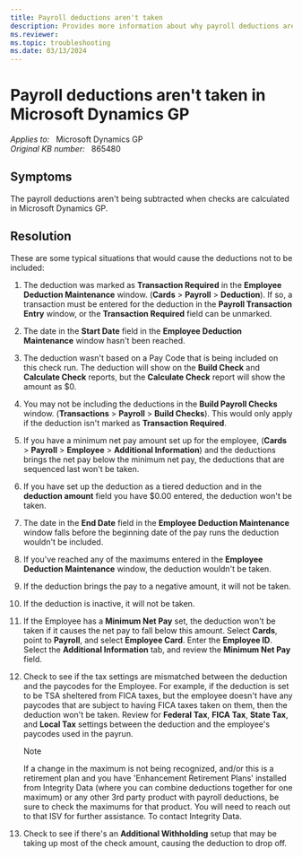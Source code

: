 ```yaml
---
title: Payroll deductions aren't taken
description: Provides more information about why payroll deductions aren't included when checks are calculated in Microsoft Dynamics GP.
ms.reviewer: 
ms.topic: troubleshooting
ms.date: 03/13/2024
---
```

# Payroll deductions aren't taken in Microsoft Dynamics GP

_Applies to:_ &nbsp; Microsoft Dynamics GP  
_Original KB number:_ &nbsp; 865480

## Symptoms

The payroll deductions aren't being subtracted when checks are calculated in Microsoft Dynamics GP.

## Resolution

These are some typical situations that would cause the deductions not to be included:

1. The deduction was marked as **Transaction Required** in the **Employee Deduction Maintenance** window. (**Cards** > **Payroll** > **Deduction**). If so, a transaction must be entered for the deduction in the **Payroll Transaction Entry** window, or the **Transaction Required** field can be unmarked.

2. The date in the **Start Date** field in the **Employee Deduction Maintenance** window hasn't been reached.

3. The deduction wasn't based on a Pay Code that is being included on this check run. The deduction will show on the **Build Check** and **Calculate Check** reports, but the **Calculate Check** report will show the amount as $0.

4. You may not be including the deductions in the **Build Payroll Checks** window. (**Transactions** > **Payroll** > **Build Checks**). This would only apply if the deduction isn't marked as **Transaction Required**.

5. If you have a minimum net pay amount set up for the employee, (**Cards** > **Payroll** > **Employee** > **Additional Information**) and the deductions brings the net pay below the minimum net pay, the deductions that are sequenced last won't be taken.

6. If you have set up the deduction as a tiered deduction and in the **deduction amount** field you have $0.00 entered, the deduction won't be taken.

7. The date in the **End Date** field in the **Employee Deduction Maintenance** window falls before the beginning date of the pay runs the deduction wouldn't be included.

8. If you've reached any of the maximums entered in the **Employee Deduction Maintenance** window, the deduction wouldn't be taken.

9. If the deduction brings the pay to a negative amount, it will not be taken.

10. If the deduction is inactive, it will not be taken.

11. If the Employee has a **Minimum Net Pay** set, the deduction won't be taken if it causes the net pay to fall below this amount. Select **Cards**, point to **Payroll**, and select **Employee Card**. Enter the **Employee ID**. Select the **Additional Information** tab, and review the **Minimum Net Pay** field.

12. Check to see if the tax settings are mismatched between the deduction and the paycodes for the Employee. For example, if the deduction is set to be TSA sheltered from FICA taxes, but the employee doesn't have any paycodes that are subject to having FICA taxes taken on them, then the deduction won't be taken. Review for **Federal Tax**, **FICA Tax**, **State Tax**, and **Local Tax** settings between the deduction and the employee's paycodes used in the payrun.

    > [!NOTE]
    > If a change in the maximum is not being recognized, and/or this is a retirement plan and you have 'Enhancement Retirement Plans' installed from Integrity Data (where you can combine deductions together for one maximum) or any other 3rd party product with payroll deductions, be sure to check the maximums for that product. You will need to reach out to that ISV for further assistance. To contact Integrity Data.

13. Check to see if there's an **Additional Withholding** setup that may be taking up most of the check amount, causing the deduction to drop off.
